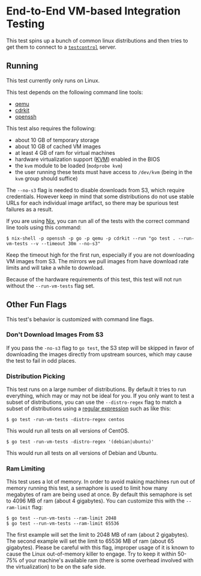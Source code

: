 # End-to-End VM-based Integration Testing

This test spins up a bunch of common linux distributions and then tries to get
them to connect to a
[`testcontrol`](https://pkg.go.dev/tailscale.com/tstest/integration/testcontrol)
server.

## Running

This test currently only runs on Linux.

This test depends on the following command line tools:

- [qemu](https://www.qemu.org/)
- [cdrkit](https://en.wikipedia.org/wiki/Cdrkit)
- [openssh](https://www.openssh.com/)

This test also requires the following:

- about 10 GB of temporary storage
- about 10 GB of cached VM images
- at least 4 GB of ram for virtual machines
- hardware virtualization support
  ([KVM](https://www.linux-kvm.org/page/Main_Page)) enabled in the BIOS
- the `kvm` module to be loaded (`modprobe kvm`)
- the user running these tests must have access to `/dev/kvm` (being in the
  `kvm` group should suffice)

The `--no-s3` flag is needed to disable downloads from S3, which require
credentials. However keep in mind that some distributions do not use stable URLs
for each individual image artifact, so there may be spurious test failures as a
result.

If you are using [Nix](https://nixos.org), you can run all of the tests with the
correct command line tools using this command:

```console
$ nix-shell -p openssh -p go -p qemu -p cdrkit --run "go test . --run-vm-tests --v --timeout 30m --no-s3"
```

Keep the timeout high for the first run, especially if you are not downloading
VM images from S3. The mirrors we pull images from have download rate limits and
will take a while to download.

Because of the hardware requirements of this test, this test will not run
without the `--run-vm-tests` flag set.

## Other Fun Flags

This test's behavior is customized with command line flags.

### Don't Download Images From S3

If you pass the `-no-s3` flag to `go test`, the S3 step will be skipped in favor
of downloading the images directly from upstream sources, which may cause the
test to fail in odd places.

### Distribution Picking

This test runs on a large number of distributions. By default it tries to run
everything, which may or may not be ideal for you. If you only want to test a
subset of distributions, you can use the `--distro-regex` flag to match a subset
of distributions using a [regular expression](https://golang.org/pkg/regexp/)
such as like this:

```console
$ go test -run-vm-tests -distro-regex centos
```

This would run all tests on all versions of CentOS.

```console
$ go test -run-vm-tests -distro-regex '(debian|ubuntu)'
```

This would run all tests on all versions of Debian and Ubuntu.

### Ram Limiting

This test uses a lot of memory. In order to avoid making machines run out of
memory running this test, a semaphore is used to limit how many megabytes of ram
are being used at once. By default this semaphore is set to 4096 MB of ram
(about 4 gigabytes). You can customize this with the `--ram-limit` flag:

```console
$ go test --run-vm-tests --ram-limit 2048
$ go test --run-vm-tests --ram-limit 65536
```

The first example will set the limit to 2048 MB of ram (about 2 gigabytes). The
second example will set the limit to 65536 MB of ram (about 65 gigabytes).
Please be careful with this flag, improper usage of it is known to cause the
Linux out-of-memory killer to engage. Try to keep it within 50-75% of your
machine's available ram (there is some overhead involved with the
virtualization) to be on the safe side.
